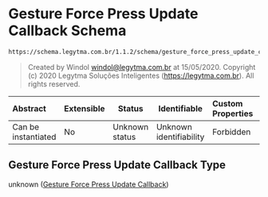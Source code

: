 # Gesture Force Press Update Callback Schema

```txt
https://schema.legytma.com.br/1.1.2/schema/gesture_force_press_update_callback.schema.json
```




> Created by Windol [windol@legytma.com.br](mailto:windol@legytma.com.br) at 15/05/2020.
> Copyright (c) 2020 Legytma Soluções Inteligentes (<https://legytma.com.br>). All rights reserved.
>

| Abstract            | Extensible | Status         | Identifiable            | Custom Properties | Additional Properties | Access Restrictions | Defined In                                                                                                                          |
| :------------------ | ---------- | -------------- | ----------------------- | :---------------- | --------------------- | ------------------- | ----------------------------------------------------------------------------------------------------------------------------------- |
| Can be instantiated | No         | Unknown status | Unknown identifiability | Forbidden         | Allowed               | none                | [gesture_force_press_update_callback.schema.json](../schema/gesture_force_press_update_callback.schema.json) |

## Gesture Force Press Update Callback Type

unknown ([Gesture Force Press Update Callback](gesture_force_press_update_callback.md))
